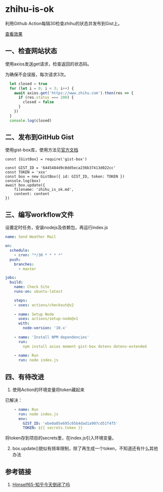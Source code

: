 # zhihu-is-ok
利用Github Action每隔30检查zhihu的状态并发布到Gist上。

[查看效果](https://gist.github.com/growvv/ebe0a05e695c05b4dad1a907cd51f4f5)

## 一、检查网站状态
使用axios发送get请求，检查返回的状态码。

为确保不会误报，每次请求3次。

```js
  let closed = true
  for (let i = 0; i < 3; i++) {
    await axios.get('https://www.zhihu.com').then(res => {
      if (res.status === 200) {
        closed = false
      }
    })
  }
  console.log(closed)
```

## 二、发布到GitHub Gist
使用gist-box库，使用方法见[官方文档](https://github.com/JasonEtco/gist-box)

```
const {GistBox} = require('gist-box')

const GIST_ID = '6445484d9c0dd5eca236b37413d022cc'
const TOKEN = 'xxx'
const box = new GistBox({ id: GIST_ID, token: TOKEN })
console.log(box)
await box.update({
    filename: 'zhihu_is_ok.md',
    content: content
})
```

## 三、编写workflow文件
设置定时任务，安装nodejs及依赖包，再运行index.js

```yml
name: Send Weather Mail

on:
  schedule:
    - cron: "*/30 * * * *"
  push:
    branches:
      - master

jobs:
  build:
    name: Check Site
    runs-on: ubuntu-latest

    steps:
    - uses: actions/checkout@v2
        
    - name: Setup Node
      uses: actions/setup-node@v1
      with:
        node-version: '10.x'
        
    - name: 'Install NPM dependencies'
      run: 
        npm install axios moment gist-box dotenv dotenv-extended
        
    - name: Run
      run: node index.js
```
## 四、有待改进
1. 使用Action的环境变量将token藏起来

已解决：
```yml
    - name: Run
      run: node index.js
      env:
        GIST_ID: 'ebe0a05e695c05b4dad1a907cd51f4f5'
        TOKEN: ${{ secrets.token }}
```
将token存到项目的secrets里，在index.js引入环境变量。

2. box.update()貌似有频率限制，除了再生成一个token，不知道还有什么其他办法

## 参考链接
1. [Himself65-知乎今天倒闭了吗](https://github.com/Himself65/did-zhihu-close-down-today)
